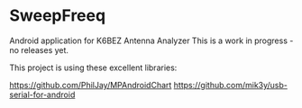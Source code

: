 # SweepFreeq
Android application for K6BEZ Antenna Analyzer
This is a work in progress - no releases yet.

This project is using these excellent libraries:

https://github.com/PhilJay/MPAndroidChart
https://github.com/mik3y/usb-serial-for-android
